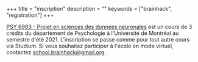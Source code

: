 +++
title = "inscription"
description = ""
keywords = ["brainhack", "registration"]
+++

[PSY 6983 - Projet en sciences des données neuronales](https://admission.umontreal.ca/cours-et-horaires/cours/psy-6983) est un cours de 3 crédits du département de Psychologie à l'Université de Montréal au semestre d'été 2021. L'inscription se passe comme pour tout autre cours via Studium. Si vous souhaitez participer à l'école en mode virtuel, contactez <school.brainhack@gmail.org>.
